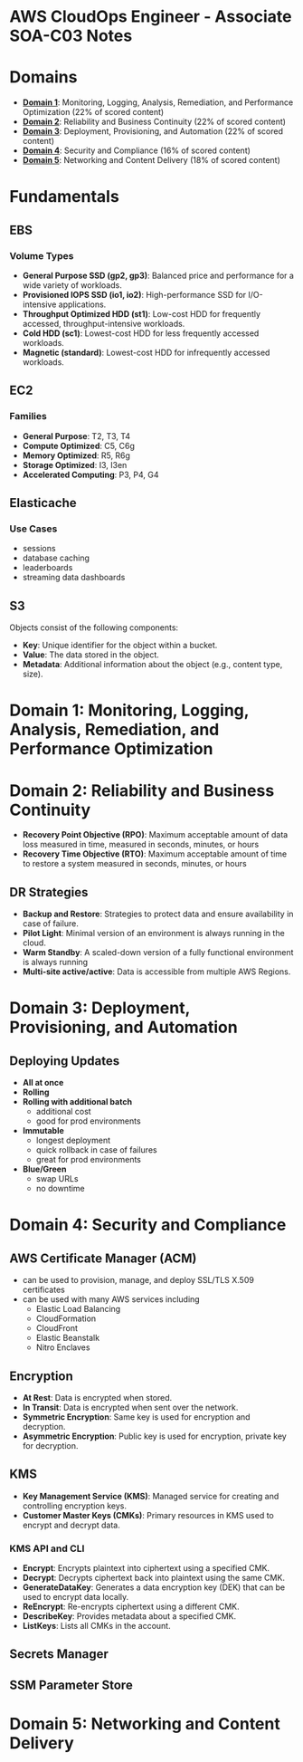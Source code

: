 # AWS CloudOps Engineer - Associate SOA-C03 Notes
# Domains
- **[Domain 1](#domain-1-monitoring-logging-analysis-remediation-and-performance-optimization)**: Monitoring, Logging, Analysis, Remediation, and Performance Optimization (22% of scored content)
- **[Domain 2](#domain-2-reliability-and-business-continuity)**: Reliability and Business Continuity (22% of scored content)
- **[Domain 3](#domain-3-deployment-provisioning-and-automation)**: Deployment, Provisioning, and Automation (22% of scored content)
- **[Domain 4](#domain-4-security-and-compliance)**: Security and Compliance (16% of scored content) 
- **[Domain 5](#domain-5-networking-and-content-delivery)**: Networking and Content Delivery (18% of scored content)

# Fundamentals

## EBS
### Volume Types
- **General Purpose SSD (gp2, gp3)**: Balanced price and performance for a wide variety of workloads.
- **Provisioned IOPS SSD (io1, io2)**: High-performance SSD for I/O-intensive applications.
- **Throughput Optimized HDD (st1)**: Low-cost HDD for frequently accessed, throughput-intensive workloads.
- **Cold HDD (sc1)**: Lowest-cost HDD for less frequently accessed workloads.
- **Magnetic (standard)**: Lowest-cost HDD for infrequently accessed workloads.

## EC2
### Families
- **General Purpose**: T2, T3, T4
- **Compute Optimized**: C5, C6g
- **Memory Optimized**: R5, R6g
- **Storage Optimized**: I3, I3en
- **Accelerated Computing**: P3, P4, G4

## Elasticache
### Use Cases
- sessions
- database caching
- leaderboards
- streaming data dashboards

## S3
Objects consist of the following components:
- **Key**: Unique identifier for the object within a bucket.
- **Value**: The data stored in the object.
- **Metadata**: Additional information about the object (e.g., content type, size).

# Domain 1: Monitoring, Logging, Analysis, Remediation, and Performance Optimization

# Domain 2: Reliability and Business Continuity
- **Recovery Point Objective (RPO)**: Maximum acceptable amount of data loss measured in time, measured in seconds, minutes, or hours
- **Recovery Time Objective (RTO)**: Maximum acceptable amount of time to restore a system measured in seconds, minutes, or hours
## DR Strategies
- **Backup and Restore**: Strategies to protect data and ensure availability in case of failure.
- **Pilot Light**: Minimal version of an environment is always running in the cloud.
- **Warm Standby**: A scaled-down version of a fully functional environment is always running
- **Multi-site active/active**: Data is accessible from multiple AWS Regions.

# Domain 3: Deployment, Provisioning, and Automation
## Deploying Updates
- **All at once**
- **Rolling**
- **Rolling with additional batch**
    - additional cost
    - good for prod environments
- **Immutable**
    - longest deployment
    - quick rollback in case of failures
    - great for prod environments
- **Blue/Green**
    - swap URLs
    - no downtime

# Domain 4: Security and Compliance

## AWS Certificate Manager (ACM)
- can be used to provision, manage, and deploy SSL/TLS X.509 certificates
- can be used with many AWS services including 
    - Elastic Load Balancing
    - CloudFormation
    - CloudFront
    - Elastic Beanstalk
    - Nitro Enclaves

## Encryption
- **At Rest**: Data is encrypted when stored.
- **In Transit**: Data is encrypted when sent over the network.
- **Symmetric Encryption**: Same key is used for encryption and decryption.
- **Asymmetric Encryption**: Public key is used for encryption, private key for decryption.

## KMS
- **Key Management Service (KMS)**: Managed service for creating and controlling encryption keys.
- **Customer Master Keys (CMKs)**: Primary resources in KMS used to encrypt and decrypt data.

### KMS API and CLI
- **Encrypt**: Encrypts plaintext into ciphertext using a specified CMK.
- **Decrypt**: Decrypts ciphertext back into plaintext using the same CMK.
- **GenerateDataKey**: Generates a data encryption key (DEK) that can be used to encrypt data locally.
- **ReEncrypt**: Re-encrypts ciphertext using a different CMK.
- **DescribeKey**: Provides metadata about a specified CMK.
- **ListKeys**: Lists all CMKs in the account.

## Secrets Manager
## SSM Parameter Store

# Domain 5: Networking and Content Delivery
